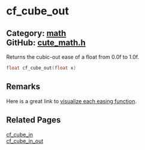 [](../header.md ':include')

# cf_cube_out

Category: [math](https://github.com/RandyGaul/cute_framework/blob/master/docs/api_reference?id=math)  
GitHub: [cute_math.h](https://github.com/RandyGaul/cute_framework/blob/master/include/cute_math.h)  
---

Returns the cubic-out ease of a float from 0.0f to 1.0f.

```cpp
float cf_cube_out(float x)
```

## Remarks

Here is a great link to [visualize each easing function](https://easings.net/).

## Related Pages

[cf_cube_in](https://github.com/RandyGaul/cute_framework/blob/master/docs/math/cf_cube_in.md)  
[cf_cube_in_out](https://github.com/RandyGaul/cute_framework/blob/master/docs/math/cf_cube_in_out.md)  

